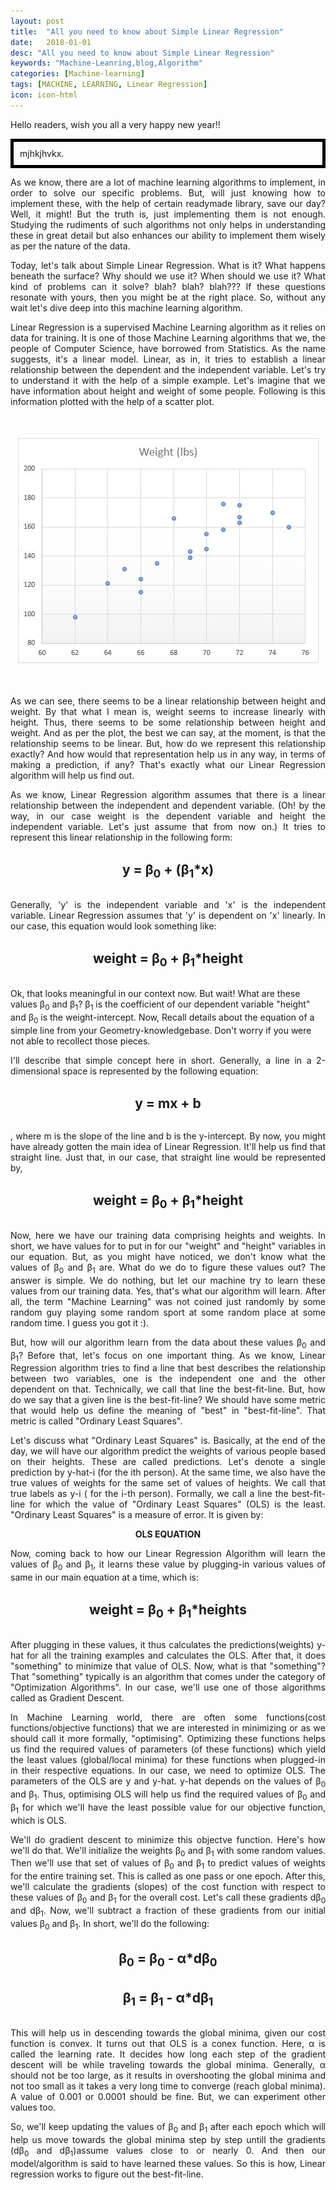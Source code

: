 ```yaml
---
layout: post
title:  "All you need to know about Simple Linear Regression"
date:   2018-01-01
desc: "All you need to know about Simple Linear Regression"
keywords: "Machine-Leanring,blog,Algorithm"
categories: [Machine-learning]
tags: [MACHINE, LEARNING, Linear Regression]
icon: icon-html
---
```


Hello readers, wish you all a very happy new year!!
<div style="width 320px;
    padding: 10px;
    border: 5px solid black;
    margin: 0;">mjhkjhvkx.</div>
<p align="justify">
As we know, there are a lot of machine learning algorithms to implement, in order to solve our specific problems. But, will just knowing how to implement these, with the help of certain readymade library, save our day? Well, it might! But the truth is, just implementing them is not enough. Studying the rudiments of such algorithms not only helps in understanding these in great detail but also enhances our ability to implement them wisely as per the nature of the data.
</p>

<p align="justify">
Today, let's talk about Simple Linear Regression. What is it? What happens beneath the surface? Why should we use it? When should we use it? What kind of problems can it solve? blah? blah? blah??? If these questions resonate with yours, then you might be at the right place. So, without any wait let's dive deep into this machine learning algorithm.
</p>

<p align="justify">
Linear Regression is a supervised Machine Learning algorithm as it relies on data for training. It is one of those Machine Learning algorithms that we, the people of Computer Science, have borrowed from Statistics.  As the name suggests, it's a linear model. Linear, as in, it tries to establish a linear relationship between the dependent and the independent variable. Let's try to understand it with the help of a simple example. Let's imagine that we have information about height and weight of some people. Following is this information plotted with the help of a scatter plot.
</p>

<br>
<p align="center">
  <img alt="Detailed wallpaper collection item screenshot" title="Height vs Weight"  src="/static/assets/img/posts/LinearRegressionScatterPlot.JPG">
</p>
<br>

<p align="justify">
As we can see, there seems to be a linear relationship between height and weight. By that what I mean is, weight seems to increase linearly with height. Thus, there seems to be some relationship between height and weight. And as per the plot, the best we can say, at the moment, is that the relationship seems to be linear. But, how do we represent this relationship exactly? And how would that representation help us in any way, in terms of making a prediction, if any? That's exactly what our Linear Regression algorithm will help us find out.
</p>

<p align="justify">
As we know, Linear Regression algorithm assumes that there is a linear relationship between the independent and dependent variable. (Oh! by the way, in our case weight is the dependent variable and height the independent variable. Let's just assume that from now on.) It tries to represent this linear relationship in the following form:
</p>

<br>
<div style="font-size: 150%; font-weight: bold; ">
<center>y = &beta;<sub>0</sub> + (&beta;<sub>1</sub>*x)</center>
</div>
<br>

<p align="justify">
Generally,  'y' is the independent variable and 'x' is the independent variable. Linear Regression assumes that 'y' is dependent on 'x' linearly. In our case, this equation would look something like:
</p>

<br>
<div style="font-size: 150%; font-weight: bold; ">
<center>weight = &beta;<sub>0</sub> + &beta;<sub>1</sub>*height</center>
</div>
<br>

</p>
Ok, that looks meaningful in our context now. But wait! What are these values &beta;<sub>0</sub> and &beta;<sub>1</sub>? &beta;<sub>1</sub> is the coefficient of our dependent variable "height" and &beta;<sub>0</sub> is the weight-intercept. Now, Recall details about the equation of a simple line from your Geometry-knowledgebase. Don't worry if you were not able to recollect those pieces. 
</p>

<p align="justify">
I'll describe that simple concept here in short. Generally, a line in a 2-dimensional space is represented by the following equation:
</p>

<br>
<div style="font-size: 150%; font-weight: bold; ">
<center>y = mx + b</center>
</div>
<br>

<p align="justify">
, where m is the slope of the line and b is the y-intercept.
By now, you might have already gotten the main idea of Linear Regression. It'll help us find that straight line. Just that, in our case, that straight line would be represented by,
</p>

<br>
<div style="font-size: 150%; font-weight: bold; ">
<center>weight = &beta;<sub>0</sub> + &beta;<sub>1</sub>*height</center>
</div>
<br>

<p align="justify">
Now, here we have our training data comprising heights and weights. In short, we have values for to put in for our "weight" and "height" variables in our equation. But, as you might have noticed, we don't know what the values of &beta;<sub>0</sub> and &beta;<sub>1</sub> are. What do we do to figure these values out? The answer is simple. We do nothing, but let our machine try to learn these values from our training data. Yes, that's what our algorithm will learn. After all, the term "Machine Learning" was not coined just randomly by some random guy playing some random sport at some random place at some random time. I guess you got it :).
</p>
<p align="justify">
But, how will our algorithm learn from the data about these values &beta;<sub>0</sub> and &beta;<sub>1</sub>? Before that, let's focus on one important thing. As we know, Linear Regression algorithm tries to find a line that best describes the relationship between two variables, one is the independent one and the other dependent on that. Technically, we call that line the best-fit-line. But, how do we say that a given line is the best-fit-line? We should have some metric that would help us define the meaning of "best" in "best-fit-line". That metric is called "Ordinary Least Squares". 
</p>
<p align="justify">
Let's discuss what "Ordinary Least Squares" is. Basically, at the end of the day, we will have our algorithm predict the weights of various people based on their heights. These are called predictions. Let's denote a single prediction by y-hat-i (for the ith person). At the same time, we also have the true values of weights for the same set of values of heights. We call that true labels as y-i ( for the i-th person). Formally, we call a line the best-fit-line for which the value of "Ordinary Least Squares" (OLS) is the least. "Ordinary Least Squares" is a measure of error. It is given by:
</p>

**<center>OLS EQUATION</center>**

<p align="justify">
Now, coming back to how our Linear Regression Algorithm will learn the values of &beta;<sub>0</sub> and &beta;<sub>1</sub>, it learns these value by plugging-in various values of same in our main equation at a time, which is:
</p>

<br>
<div style="font-size: 150%; font-weight: bold; ">
<center>weight = &beta;<sub>0</sub> + &beta;<sub>1</sub>*heights</center>
</div>
<br>

<p align="justify">
After plugging in these values, it thus calculates the predictions(weights) y-hat for all the training examples and calculates the OLS. After that, it does "something" to minimize that value of OLS. Now, what is that "something"? That "something" typically is an algorithm that comes under the category of "Optimization Algorithms". In our case, we'll use one of those algorithms called as Gradient Descent.
</p>
<p align="justify">
In Machine Learning world, there are often some functions(cost functions/objective functions) that we are interested in minimizing or as we should call it more formally, "optimising". Optimizing these functions helps us find the required values of parameters (of these functions) which yield the least values (global/local minima) for these functions when plugged-in in their respective equations. In our case, we need to optimize OLS. The parameters of the OLS are y and y-hat. y-hat depends on the values of &beta;<sub>0</sub> and &beta;<sub>1</sub>. Thus, optimising OLS will help us find the required values of &beta;<sub>0</sub> and &beta;<sub>1</sub> for which we'll have the least possible value for our objective function, which is OLS. 
</p>
<p align="justify">
We'll do gradient descent to minimize this objectve function. Here's how we'll do that. We'll initialize the weights &beta;<sub>0</sub> and &beta;<sub>1</sub> with some random values. Then we'll use that set of values of &beta;<sub>0</sub> and &beta;<sub>1</sub> to predict values of weights for the entire training set. This is called as one pass or one epoch. After this, we'll calculate the gradients (slopes) of the cost function with respect to these values of &beta;<sub>0</sub> and &beta;<sub>1</sub> for the overall cost. Let's call these gradients d&beta;<sub>0</sub> and d&beta;<sub>1</sub>. Now, we'll subtract a fraction of these gradients from our initial values &beta;<sub>0</sub> and &beta;<sub>1</sub>.  In short, we'll do the following:
</p>

<br>
<div style="font-size: 150%; font-weight: bold; ">
<center>&beta;<sub>0</sub> = &beta;<sub>0</sub> - &alpha;*d&beta;<sub>0</sub></center>
</div>
<br>

<br>
<div style="font-size: 150%; font-weight: bold; ">	
<center>&beta;<sub>1</sub> = &beta;<sub>1</sub> - &alpha;*d&beta;<sub>1</sub></center>
</div>
<br>

<p align="justify">
This will help us in descending towards the global minima, given our cost function is convex. It turns out that OLS is a conex function. Here, &alpha; is called the learning rate. It decides how long each step of the gradient descent will be while traveling towards the global minima. Generally, &alpha; should not be too large, as it results in overshooting the global minima and not too small as it takes a very long time to converge (reach global minima). A value of 0.001 or 0.0001 should be fine. But, we can experiment other values too.
</p>

<p align="justify">
So, we'll keep updating the values of &beta;<sub>0</sub> and &beta;<sub>1</sub> after each epoch which will help us move towards the global minima step by step untill the gradients (d&beta;<sub>0</sub> and d&beta;<sub>1</sub>)assume values close to or nearly 0. And then our model/algorithm is said to have learned these values. So this is how, Linear regression works to figure out the best-fit-line.
</p>